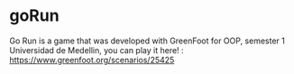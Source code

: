 # goRun


 Go Run is a game that was developed with GreenFoot for OOP, semester 1 Universidad de Medellin, you can play it here! : https://www.greenfoot.org/scenarios/25425
